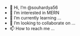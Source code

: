 - 👋 Hi, I’m @souhardya56
- 👀 I’m interested in MERN
- 🌱 I’m currently learning ...
- 💞️ I’m looking to collaborate on ...
- 📫 How to reach me ...

<!---
souhardya56/souhardya56 is a ✨ special ✨ repository because its `README.md` (this file) appears on your GitHub profile.
You can click the Preview link to take a look at your changes.
--->
